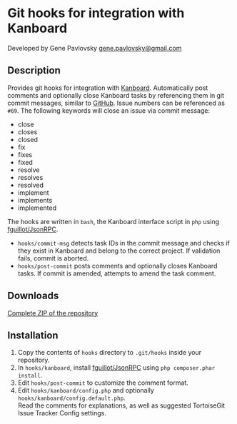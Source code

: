 Git hooks for integration with Kanboard
=======================================

Developed by Gene Pavlovsky <gene.pavlovsky@gmail.com>

Description
-----------

Provides git hooks for integration with [Kanboard](http://kanboard.net/).
Automatically post comments and optionally close Kanboard tasks by referencing them in git commit messages, similar to [GitHub](https://help.github.com/articles/closing-issues-via-commit-messages/).
Issue numbers can be referenced as `#69`. The following keywords will close an issue via commit message:
- close
- closes
- closed
- fix
- fixes
- fixed
- resolve
- resolves
- resolved
- implement
- implements
- implemented

The hooks are written in `bash`, the Kanboard interface script in `php` using [fguillot/JsonRPC](https://github.com/fguillot/JsonRPC).

- `hooks/commit-msg` detects task IDs in the commit message and checks if they exist in Kanboard and belong to the correct project. If validation fails, commit is aborted.
- `hooks/post-commit` posts comments and optionally closes Kanboard tasks. If commit is amended, attempts to amend the task comment.

Downloads
---------
[Complete ZIP of the repository](https://github.com/gene-pavlovsky/kanboard-git-hooks/archive/master.zip)

Installation
------------

1. Copy the contents of `hooks` directory to `.git/hooks` inside your repository.
2. In `hooks/kanboard`, install [fguillot/JsonRPC](https://github.com/fguillot/JsonRPC) using `php composer.phar install`.
3. Edit `hooks/post-commit` to customize the comment format.
4. Edit `hooks/kanboard/config.php` and optionally `hooks/kanboard/config.default.php`.  
Read the comments for explanations, as well as suggested TortoiseGit Issue Tracker Config settings.
